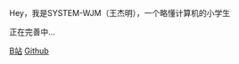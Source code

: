 Hey，我是SYSTEM-WJM（王杰明），一个略懂计算机的小学生

正在完善中...


[B站](https://space.bilibili.com/3546791251282775)   [Github](https://github.com/wjm13206)


